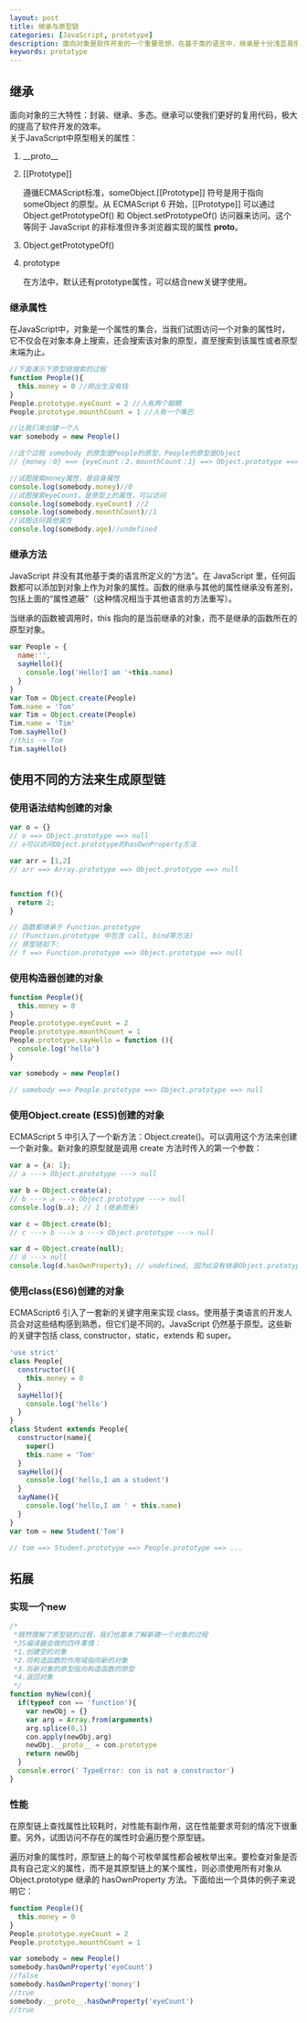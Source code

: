 ```yaml
---
layout: post
title: 继承与原型链
categories: [JavaScript, prototype]
description: 面向对象是软件开发的一个重要思想，在基于类的语言中，继承是十分浅显易懂的。本文将总结JavaScript中的一些原型链知识，并探讨如何基于原型实现继承。
keywords: prototype
---
```


## 继承
面向对象的三大特性：封装、继承、多态。继承可以使我们更好的复用代码，极大的提高了软件开发的效率。<br>
关于JavaScript中原型相关的属性：
1. \_\_proto\_\_  
2. [[Prototype]] 
    
    遵循ECMAScript标准，someObject.[[Prototype]] 符号是用于指向 someObject 的原型。从 ECMAScript 6 开始，[[Prototype]] 可以通过 Object.getPrototypeOf() 和 Object.setPrototypeOf() 访问器来访问。这个等同于 JavaScript 的非标准但许多浏览器实现的属性 __proto__。

3. Object.getPrototypeOf() 
4. prototype
   
    在方法中，默认还有prototype属性，可以结合new关键字使用。



### 继承属性
在JavaScript中，对象是一个属性的集合，当我们试图访问一个对象的属性时，它不仅会在对象本身上搜索，还会搜索该对象的原型，直至搜索到该属性或者原型末端为止。
```js
//下面演示下原型链搜索的过程
function People(){
  this.money = 0 //刚出生没有钱
}
People.prototype.eyeCount = 2 //人有两个眼睛
People.prototype.mounthCount = 1 //人有一个嘴巴

//让我们来创建一个人
var somebody = new People()

//这个过程 somebody 的原型是People的原型，People的原型是Object
// {money：0} ==> {eyeCount：2，mounthCount：1} ==> Object.prototype ==> null

//试图搜索money属性，是自身属性
console.log(somebody.money)//0
//试图搜索eyeCount，是原型上的属性，可以访问
console.log(somebody.eyeCount) //2
console.log(somebody.mounthCount)//1
//试图访问其他属性
console.log(somebody.age)//undefined
```

### 继承方法
JavaScript 并没有其他基于类的语言所定义的“方法”。在 JavaScript 里，任何函数都可以添加到对象上作为对象的属性。函数的继承与其他的属性继承没有差别，包括上面的“属性遮蔽”（这种情况相当于其他语言的方法重写）。

当继承的函数被调用时，this 指向的是当前继承的对象，而不是继承的函数所在的原型对象。

```js
var People = {
  name:'',
  sayHello(){
    console.log('Hello!I am '+this.name)
  }
}
var Tom = Object.create(People)
Tom.name = 'Tom'
var Tim = Object.create(People)
Tim.name = 'Tim'
Tom.sayHello()
//this -> Tom
Tim.sayHello()
```

## 使用不同的方法来生成原型链

### 使用语法结构创建的对象
```js
var o = {}
// o ==> Object.prototype ==> null
// o可以访问Object.prototype的hasOwnProperty方法

var arr = [1,2]
// arr ==> Array.prototype ==> Object.prototype ==> null


function f(){
  return 2;
}

// 函数都继承于 Function.prototype
// (Function.prototype 中包含 call, bind等方法)
// 原型链如下:
// f ==> Function.prototype ==> Object.prototype ==> null
```
### 使用构造器创建的对象
```js
function People(){
  this.money = 0 
}
People.prototype.eyeCount = 2 
People.prototype.mounthCount = 1
People.prototype.sayHello = function (){
  console.log('hello')
}

var somebody = new People()

// somebody ==> People.prototype ==> Object.prototype ==> null
```
### 使用Object.create (ES5)创建的对象
ECMAScript 5 中引入了一个新方法：Object.create()。可以调用这个方法来创建一个新对象。新对象的原型就是调用 create 方法时传入的第一个参数：
```js
var a = {a: 1}; 
// a ---> Object.prototype ---> null

var b = Object.create(a);
// b ---> a ---> Object.prototype ---> null
console.log(b.a); // 1 (继承而来)

var c = Object.create(b);
// c ---> b ---> a ---> Object.prototype ---> null

var d = Object.create(null);
// d ---> null
console.log(d.hasOwnProperty); // undefined, 因为d没有继承Object.prototype
```
### 使用class(ES6)创建的对象
ECMAScript6 引入了一套新的关键字用来实现 class。使用基于类语言的开发人员会对这些结构感到熟悉，但它们是不同的。JavaScript 仍然基于原型。这些新的关键字包括 class, constructor，static，extends 和 super。
```js
'use strict'
class People{
  constructor(){
    this.money = 0
  }
  sayHello(){
    console.log('hello')
  }
}
class Student extends People{
  constructor(name){
    super()
    this.name = 'Tom'
  }
  sayHello(){
    console.log('hello,I am a student')
  }
  sayName(){
    console.log('hello,I am ' + this.name)
  }
}
var tom = new Student('Tom')

// tom ==> Student.prototype ==> People.prototype ==> ...

```


## 拓展
### 实现一个new

```js
/*
 *既然理解了原型链的过程，我们也基本了解新建一个对象的过程
 *JS编译器会做的四件事情：
 *1.创建空的对象
 *2.将构造函数的作用域指向新的对象
 *3.将新对象的原型指向构造函数的原型
 *4.返回对象
 */
function myNew(con){
  if(typeof con == 'function'){
    var newObj = {}
    var arg = Array.from(arguments)
    arg.splice(0,1)
    con.apply(newObj,arg)
    newObj.__proto__ = con.prototype
    return newObj
  }
  console.error(' TypeError: con is not a constructor')
}

```


### 性能
在原型链上查找属性比较耗时，对性能有副作用，这在性能要求苛刻的情况下很重要。另外，试图访问不存在的属性时会遍历整个原型链。

遍历对象的属性时，原型链上的每个可枚举属性都会被枚举出来。要检查对象是否具有自己定义的属性，而不是其原型链上的某个属性，则必须使用所有对象从 Object.prototype 继承的 hasOwnProperty 方法。下面给出一个具体的例子来说明它：
```js
function People(){
  this.money = 0 
}
People.prototype.eyeCount = 2 
People.prototype.mounthCount = 1

var somebody = new People()
somebody.hasOwnProperty('eyeCount')
//false
somebody.hasOwnProperty('money')
//true
somebody.__proto__.hasOwnProperty('eyeCount')
//true
```